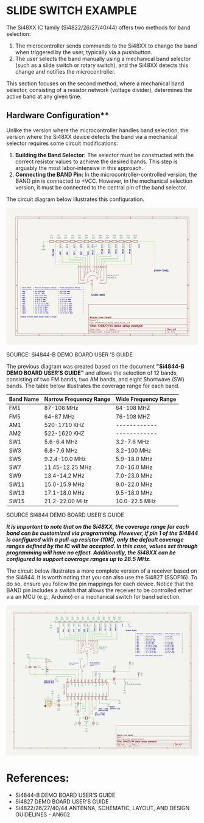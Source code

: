 # SLIDE SWITCH EXAMPLE


The Si48XX IC family (Si4822/26/27/40/44) offers two methods for band selection:  

1. The microcontroller sends commands to the Si48XX to change the band when triggered by the user, typically via a pushbutton.  
2. The user selects the band manually using a mechanical band selector (such as a slide switch or rotary switch), and the Si48XX detects this change and notifies the microcontroller.  

This section focuses on the second method, where a mechanical band selector, consisting of a resistor network (voltage divider), determines the active band at any given time.  


   
## Hardware Configuration**  

Unlike the version where the microcontroller handles band selection, the version where the Si48XX device detects the band via a mechanical selector requires some circuit modifications:  

1. **Building the Band Selector:** The selector must be constructed with the correct resistor values to achieve the desired bands. This step is arguably the most labor-intensive in this approach.  
2. **Connecting the BAND Pin:** In the microcontroller-controlled version, the BAND pin is connected to +VCC. However, in the mechanical selection version, it must be connected to the central pin of the band selector.  

The circuit diagram below illustrates this configuration.  


![Circuit diagram the mechanical band selection](../../extras/KiCad/slide_switch_banda_selection.jpg)

SOURCE: Si4844-B DEMO BOARD USER ’S GUIDE


The previous diagram was created based on the document **"Si4844-B DEMO BOARD USER’S GUIDE"** and allows the selection of 12 bands, consisting of two FM bands, two AM bands, and eight Shortwave (SW) bands. The table below illustrates the coverage range for each band.  


| Band Name  | Narrow Frequency Range  | Wide Frequency Range   |
| ---------- | ------------------------| ---------------------- |
| FM1        | 87-108 MHz              | 64-108 MHZ             |
| FM5        | 64-87  MHz              | 76-108 MHZ             |
| AM1        | 520-1710 KHZ            | ------------           |
| AM2        | 522-1620 KHZ            | ------------           |
| SW1        | 5.6-6.4 MHz             | 3.2-7.6 MHz            |
| SW3        | 6.8-7.6 MHz             | 3.2-100 MHz            |
| SW5        | 9.2.4-10.0 MHz          | 5.9-18.0 MHz           |
| SW7        | 11.45-12.25 MHz         | 7.0-16.0 MHz           |
| SW9        | 13.4-14.2 MHz           | 7.0-23.0 MHz           |
| SW11       | 15.0-15.9 MHz           | 9.0-22.0 MHz           |
| SW13       | 17.1-18.0 MHz           | 9.5-18.0 MHz           |
| SW15       | 21.2-22.00 MHz          | 10.0-22.5 MHz          |

SOURCE SI4844 DEMO BOARD USER'S GUIDE


***It is important to note that on the Si48XX, the coverage range for each band can be customized via programming. However, if pin 1 of the Si4844 is configured with a pull-up resistor (10K), only the default coverage ranges defined by the IC will be accepted. In this case, values set through programming will have no effect. Additionally, the Si48XX can be configured to support coverage ranges up to 28.5 MHz.***




The circuit below illustrates a more complete version of a receiver based on the Si4844. It is worth noting that you can also use the Si4827 (SSOP16). To do so, ensure you follow the pin mappings for each device. Notice that the BAND pin includes a switch that allows the receiver to be controlled either via an MCU (e.g., Arduino) or a mechanical switch for band selection.


![Circuit diagram the mechanical band selection - version two](../../extras/KiCad/slide_switch_banda_selection_2.jpg)



# References: 
  
* Si4844-B DEMO BOARD USER’S GUIDE 
* Si4827 DEMO BOARD USER’S GUIDE
* Si4822/26/27/40/44 ANTENNA, SCHEMATIC, LAYOUT, AND DESIGN GUIDELINES - AN602
    
